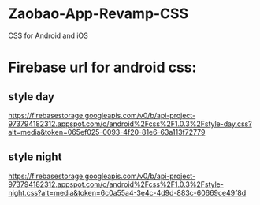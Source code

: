# Zaobao-App-Revamp-CSS
CSS for Android and iOS


# Firebase url for android css:
## style day
https://firebasestorage.googleapis.com/v0/b/api-project-973794182312.appspot.com/o/android%2Fcss%2F1.0.3%2Fstyle-day.css?alt=media&token=065ef025-0093-4f20-81e6-63a113f72779

## style night
https://firebasestorage.googleapis.com/v0/b/api-project-973794182312.appspot.com/o/android%2Fcss%2F1.0.3%2Fstyle-night.css?alt=media&token=6c0a55a4-3e4c-4d9d-883c-60669ce49f8d